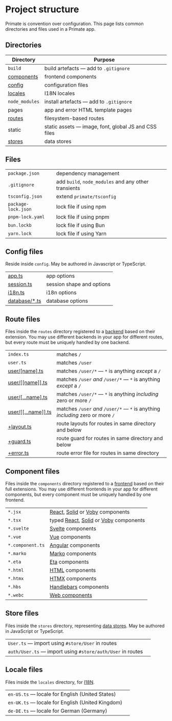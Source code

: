 # Project structure

Primate is convention over configuration. This page lists common directories
and files used in a Primate app.

## Directories

|Directory|Purpose|
|-|-|
|`build`|build artefacts — add to `.gitignore`|
|[components](/docs/components)|frontend components|
|[config](/docs/configuration)|configuration files|
|[locales](/docs/i18n#locales)|I18N locales|
|`node_modules`|install artefacts — add to `.gitignore`|
|pages|app and error HTML template pages|
|[routes](/docs/routing)|filesystem-based routes|
|static|static assets — image, font, global JS and CSS files|
|[stores](/docs/stores)|data stores|

## Files

| | |
|-|-|
|`package.json`|dependency management|
|`.gitignore`|add `build`, `node_modules` and any other transients|
|`tsconfig.json`|extend `primate/tsconfig`|
|`package-lock.json`|lock file if using npm|
|`pnpm-lock.yaml`|lock file if using pnpm|
|`bun.lockb`|lock file if using Bun|
|`yarn.lock`|lock file if using Yarn|

## Config files

Reside inside `config`. May be authored in Javascript or TypeScript.

| | |
|-|-|
|[app.ts](/docs/configuration#app-ts)|app options|
|[session.ts](/docs/configuration#session-ts)|session shape and options|
|[i18n.ts](/docs/configuration#i18n-ts)|i18n options|
|[database/*.ts](/docs/configuration#database-ts)|database options|

## Route files

Files inside the `routes` directory registered to a [backend](/docs/backend)
based on their extension. You may use different backends in your app for
different routes, but every route must be uniquely handled by one backend.

| | |
|-|-|
|`index.ts`|matches `/`|
|`user.ts`|matches `/user`|
|[user/\[name\].ts]|matches `/user/*` — `*` is anything *except* a `/`|
|[user/\[\[name\]\].ts]|matches `/user` *and* `/user/*` — `*` is anything *except* a `/`|
|[user/\[...name\].ts]|matches `/user/*` — `*` is anything *including* zero or more `/`|
|[user/\[\[...name\]\].ts]|matches `/user` *and* `/user/*` — `*` is anything *including* zero or more `/`|
|[+layout.ts](/docs/routes#layouts)|route layouts for routes in same directory and below|
|[+guard.ts](/docs/routing#guards)|route guard for routes in same directory and below|
|[+error.ts](/docs/routing#error-files)|route error file for routes in same directory|

[user/\[name\].ts]: /docs/routing#dynamic-routes
[user/\[\[name\]\].ts]: /docs/routing#optional-routes
[user/\[...name\].ts]: /docs/routing#rest-routes
[user/\[\[...name\]\].ts]: /docs/routing#optional-rest-routes

## Component files

Files inside the `components` directory registered to a
[frontend](/docs/frontend) based on their full extensions. You may use
different frontends in your app for different components, but every component
must be uniquely handled by one frontend.

| | |
|-|-|
|`*.jsx`|[React], [Solid] or [Voby] components|
|`*.tsx`|typed [React], [Solid] or [Voby] components|
|`*.svelte`|[Svelte](/docs/frontend/svelte) components|
|`*.vue`|[Vue](/docs/frontend/vue) components|
|`*.component.ts`|[Angular](/docs/frontend/angular) components|
|`*.marko`|[Marko](/docs/frontend/marko) components|
|`*.eta`|[Eta](/docs/frontend/eta) components|
|`*.html`|[HTML](/docs/frontend/html) components|
|`*.htmx`|[HTMX](/docs/frontend/htmx) components|
|`*.hbs`|[Handlebars](/docs/frontend/handlebars) components|
|`*.webc`|[Web components](/docs/frontend/web-components)|

[React]: /docs/frontend/react
[Solid]: /docs/frontend/solid
[Voby]: /docs/frontend/voby

## Store files

Files inside the `stores` directory, representing [data stores](/docs/stores).
May be authored in JavaScript or TypeScript.

| | |
|-|-|
|`User.ts` — import using `#store/User` in routes|
|`auth/User.ts` — import using `#store/auth/User` in routes|

## Locale files

Files inside the `locales` directory, for [I18N](/docs/i18n).

| | |
|-|-|
|`en-US.ts` — locale for English (United States)|
|`en-UK.ts` — locale for English (United Kingdom)|
|`de-DE.ts` — locale for German (Germany)|

